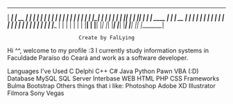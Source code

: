    ________  ________  ____      ____     ____   ____ ____  ____  ________
   |   ____| |  __  |  |  |      |  |     |  |   |  | |   | |  |  |  _____|
   |  |____  | |__| |  |  |      |  |      |  |_|  |  |    ||  |  |  |  ____
   |   ____| |  __  |  |  |      |  |       |_   _|   |  |     |  |  | |_  _|
   |  |      | |  | |  |  |____  |  |____    |   |    |  | |   |  |  |__|  |
   |__|      |_|  |_|  |_______| |_______|   |___|    |__|  |__|  |________|

                           Create by FalLying
Hi ^^, welcome to my profile :3 I currently study information systems in Faculdade Paraíso do Ceará and work as a software developer.

Languages I've Used
C
Delphi
C++
C#
Java
Python
Pawn
VBA (:D)
Database
MySQL
SQL Server
Interbase
WEB
HTML
PHP
CSS
Frameworks
Bulma
Bootstrap
Others things that i like:
Photoshop
Adobe XD
Illustrator
Filmora
Sony Vegas
